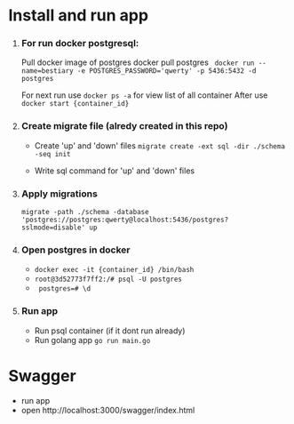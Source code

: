 # Install and run app

1. ### For run docker postgresql:

    Pull docker image of postgres docker pull postgres
   ` docker run --name=bestiary -e POSTGRES_PASSWORD='qwerty' -p 5436:5432 -d postgres`

    For next run use `docker ps -a` for view list of all container
    After use `docker start {container_id}`

2. ### Create migrate file (alredy created in this repo)

    -   Create 'up' and 'down' files
    `migrate create -ext sql -dir ./schema -seq init`

    - Write sql command for 'up' and 'down' files

3. ### Apply migrations

    `migrate -path ./schema -database 'postgres://postgres:qwerty@localhost:5436/postgres?sslmode=disable' up`

4. ### Open postgres in docker 
    - `docker exec -it {container_id} /bin/bash `
    - `root@3d52773f7ff2:/# psql -U postgres `
    - ` postgres=# \d`


5. ### Run app
    - Run psql container  (if it dont run already)
    - Run golang app `go run main.go`

# Swagger
 - run app
 - open http://localhost:3000/swagger/index.html
